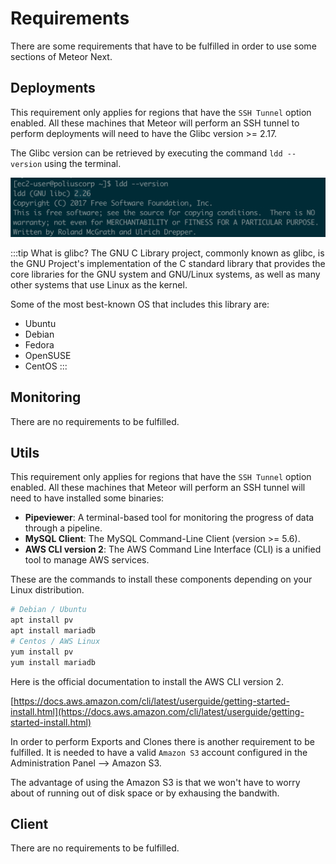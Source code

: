 # Requirements

There are some requirements that have to be fulfilled in order to use some sections of Meteor Next.

## Deployments

This requirement only applies for regions that have the `SSH Tunnel` option enabled. All these machines that Meteor will perform an SSH tunnel to perform deployments will need to have the Glibc version >= 2.17.

The Glibc version can be retrieved by executing the command `ldd --version` using the terminal.

![alt text](../assets/requirements/requirements-ldd.png "Glibc version")

:::tip What is glibc?
The GNU C Library project, commonly known as glibc, is the GNU Project's implementation of the C standard library that provides the core libraries for the GNU system and GNU/Linux systems, as well as many other systems that use Linux as the kernel.

Some of the most best-known OS that includes this library are:

- Ubuntu
- Debian
- Fedora
- OpenSUSE
- CentOS
:::

## Monitoring

There are no requirements to be fulfilled.

## Utils

This requirement only applies for regions that have the `SSH Tunnel` option enabled. All these machines that Meteor will perform an SSH tunnel will need to have installed some binaries:

- **Pipeviewer**: A terminal-based tool for monitoring the progress of data through a pipeline.
- **MySQL Client**: The MySQL Command-Line Client (version >= 5.6).
- **AWS CLI version 2**: The AWS Command Line Interface (CLI) is a unified tool to manage AWS services. 

These are the commands to install these components depending on your Linux distribution.

```bash
# Debian / Ubuntu
apt install pv
apt install mariadb
# Centos / AWS Linux
yum install pv
yum install mariadb
```

Here is the official documentation to install the AWS CLI version 2.

[https://docs.aws.amazon.com/cli/latest/userguide/getting-started-install.html](https://docs.aws.amazon.com/cli/latest/userguide/getting-started-install.html)

In order to perform Exports and Clones there is another requirement to be fulfilled. It is needed to have a valid `Amazon S3` account configured in the Administration Panel --> Amazon S3.

The advantage of using the Amazon S3 is that we won't have to worry about of running out of disk space or by exhausing the bandwith.

## Client

There are no requirements to be fulfilled.
